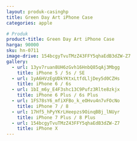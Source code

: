 ```yaml
---
layout: produk-casinghp
title: Green Day Art iPhone Case
categories: apple

# Produk
product-title: Green Day Art iPhone Case
harga: 90000
sku: hn-0711
image-drive: 154bcgyTvuTMzZ43FFY5qhaEdB3dZW-Z7
gallery:
  - url: 13yv7ruan8UH6zGvh16HnbQ85qAj3Mbgg
    title: iPhone 5 / 5s / SE
  - url: 1yA6HVzEgUDkYKtxLtfdLljDey5d0CZHs
    title: iPhone 6 / 6s
  - url: 1bI_m6y_E4F3shc13C9Pufz3Rlte8zkjx
    title: iPhone 6 Plus / 6s Plus
  - url: 1FS78sY6_mfiXFBo_k_eOHvu4n7vFOcNo
    title: iPhone 7 / 8
  - url: 17Hf5_hPyYKrLHeepzs9OinqBBj_lNUyr
    title: iPhone 7 Plus / 8 Plus
  - url: 154bcgyTvuTMzZ43FFY5qhaEdB3dZW-Z7
    title: iPhone X
---
```

